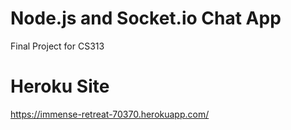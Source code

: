 # Node.js and Socket.io Chat App

Final Project for CS313

# Heroku Site

https://immense-retreat-70370.herokuapp.com/